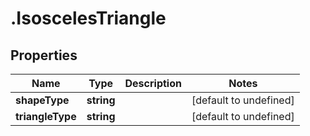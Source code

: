 # .IsoscelesTriangle

## Properties

|Name | Type | Description | Notes|
|------------ | ------------- | ------------- | -------------|
|**shapeType** | **string** |  | [default to undefined]|
|**triangleType** | **string** |  | [default to undefined]|




